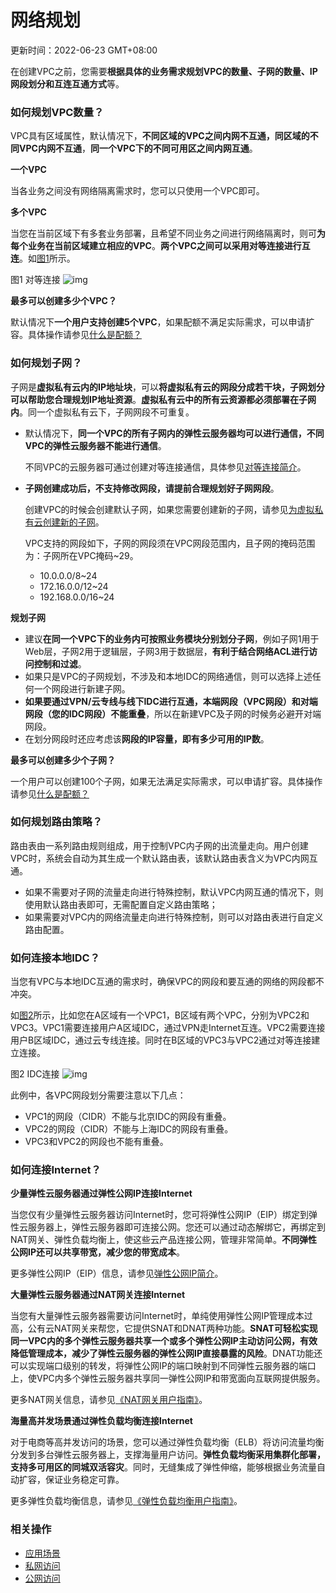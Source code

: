 # 网络规划

更新时间：2022-06-23 GMT+08:00

在创建VPC之前，您需要**根据具体的业务需求规划VPC的数量、子网的数量、IP网段划分和互连互通方式**等。

### 如何规划VPC数量？

VPC具有区域属性，默认情况下，**不同区域的VPC之间内网不互通，同区域的不同VPC内网不互通**，**同一个VPC下的不同可用区之间内网互通**。

**一个VPC**

当各业务之间没有网络隔离需求时，您可以只使用一个VPC即可。

**多个VPC**

当您在当前区域下有多套业务部署，且希望不同业务之间进行网络隔离时，则可**为每个业务在当前区域建立相应的VPC**。**两个VPC之间可以采用对等连接进行互连**。如[图1](https://support.huaweicloud.com/bestpractice-vpc/bestpractice_0002.html#bestpractice_0002__zh-cn_topic_0167202536_zh-cn_topic_0119408804_fig215117212465)所示。

图1 对等连接
![img](https://support.huaweicloud.com/bestpractice-vpc/zh-cn_image_0287297201.png)

**最多可以创建多少个VPC？**

默认情况下**一个用户支持创建5个VPC**，如果配额不满足实际需求，可以申请扩容。具体操作请参见[什么是配额？](https://support.huaweicloud.com/vpc_faq/vpc_faq_0051.html)

### 如何规划子网？

子网是**虚拟私有云内的IP地址块**，可以**将虚拟私有云的网段分成若干块，子网划分可以帮助您合理规划IP地址资源**。**虚拟私有云中的所有云资源都必须部署在子网内**。同一个虚拟私有云下，子网网段不可重复。

- 默认情况下，**同一个VPC的所有子网内的弹性云服务器均可以进行通信，不同VPC的弹性云服务器不能进行通信**。

  不同VPC的云服务器可通过创建对等连接通信，具体参见[对等连接简介](https://support.huaweicloud.com/usermanual-vpc/zh-cn_topic_0046655036.html)。

- **子网创建成功后，不支持修改网段，请提前合理规划好子网网段**。

  创建VPC的时候会创建默认子网，如果您需要创建新的子网，请参见[为虚拟私有云创建新的子网](https://support.huaweicloud.com/usermanual-vpc/zh-cn_topic_0013748726.html)。

  VPC支持的网段如下，子网的网段须在VPC网段范围内，且子网的掩码范围为：子网所在VPC掩码~29。

  - 10.0.0.0/8~24
  - 172.16.0.0/12~24
  - 192.168.0.0/16~24

**规划子网**

- 建议**在同一个VPC下的业务内可按照业务模块分别划分子网**，例如子网1用于Web层，子网2用于逻辑层，子网3用于数据层，**有利于结合网络ACL进行访问控制和过滤**。
- 如果只是VPC的子网规划，不涉及和本地IDC的网络通信，则可以选择上述任何一个网段进行新建子网。
- **如果要通过VPN/云专线与线下IDC进行互通，本端网段（VPC网段）和对端网段（您的IDC网段）不能重叠**，所以在新建VPC及子网的时候务必避开对端网段。 
- 在划分网段时还应考虑该**网段的IP容量，即有多少可用的IP数**。

**最多可以创建多少个子网？**

一个用户可以创建100个子网，如果无法满足实际需求，可以申请扩容。具体操作请参见[什么是配额？](https://support.huaweicloud.com/vpc_faq/vpc_faq_0051.html)

### 如何规划路由策略？

路由表由一系列路由规则组成，用于控制VPC内子网的出流量走向。用户创建VPC时，系统会自动为其生成一个默认路由表，该默认路由表含义为VPC内网互通。

- 如果不需要对子网的流量走向进行特殊控制，默认VPC内网互通的情况下，则使用默认路由表即可，无需配置自定义路由策略；
- 如果需要对VPC内的网络流量走向进行特殊控制，则可以对路由表进行自定义路由配置。

### 如何连接本地IDC？

当您有VPC与本地IDC互通的需求时，确保VPC的网段和要互通的网络的网段都不冲突。

如[图2](https://support.huaweicloud.com/bestpractice-vpc/bestpractice_0002.html#bestpractice_0002__zh-cn_topic_0167202536_zh-cn_topic_0119408804_fig16817171713408)所示，比如您在A区域有一个VPC1，B区域有两个VPC，分别为VPC2和VPC3。VPC1需要连接用户A区域IDC，通过VPN走Internet互连。VPC2需要连接用户B区域IDC，通过云专线连接。同时在B区域的VPC3与VPC2通过对等连接建立连接。

图2 IDC连接
![img](https://support.huaweicloud.com/bestpractice-vpc/zh-cn_image_0287297889.png)

此例中，各VPC网段划分需要注意以下几点：

- VPC1的网段（CIDR）不能与北京IDC的网段有重叠。
- VPC2的网段（CIDR）不能与上海IDC的网段有重叠。
- VPC3和VPC2的网段也不能有重叠。

### 如何连接Internet？

**少量弹性云服务器通过弹性公网IP连接Internet**

当您仅有少量弹性云服务器访问Internet时，您可将弹性公网IP（EIP）绑定到弹性云服务器上，弹性云服务器即可连接公网。您还可以通过动态解绑它，再绑定到NAT网关、弹性负载均衡上，使这些云产品连接公网，管理非常简单。**不同弹性公网IP还可以共享带宽，减少您的带宽成本**。

更多弹性公网IP（EIP）信息，请参见[弹性公网IP简介](https://support.huaweicloud.com/usermanual-vpc/zh-cn_topic_0166932709.html)。

**大量弹性云服务器通过NAT网关连接Internet**

当您有大量弹性云服务器需要访问Internet时，单纯使用弹性公网IP管理成本过高，公有云NAT网关来帮您，它提供SNAT和DNAT两种功能。**SNAT可轻松实现同一VPC内的多个弹性云服务器共享一个或多个弹性公网IP主动访问公网，有效降低管理成本，减少了弹性云服务器的弹性公网IP直接暴露的风险**。DNAT功能还可以实现端口级别的转发，将弹性公网IP的端口映射到不同弹性云服务器的端口上，使VPC内多个弹性云服务器共享同一弹性公网IP和带宽面向互联网提供服务。

更多NAT网关信息，请参见[《NAT网关用户指南》](https://support.huaweicloud.com/natgateway/index.html)。

**海量高并发场景通过弹性负载均衡连接Internet**

对于电商等高并发访问的场景，您可以通过弹性负载均衡（ELB）将访问流量均衡分发到多台弹性云服务器上，支撑海量用户访问。**弹性负载均衡采用集群化部署，支持多可用区的同城双活容灾**。同时，无缝集成了弹性伸缩，能够根据业务流量自动扩容，保证业务稳定可靠。

更多弹性负载均衡信息，请参见[《弹性负载均衡用户指南》](https://support.huaweicloud.com/elb/index.html)。



### 相关操作

- [应用场景](https://support.huaweicloud.com/productdesc-vpc/overview_0002.html)
- [私网访问](https://support.huaweicloud.com/bestpractice-vpc/bestpractice_0007.html)
- [公网访问](https://support.huaweicloud.com/bestpractice-vpc/bestpractice_0004.html)